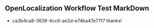 ## OpenLocalization Workflow Test MarkDown
* ca3b4ca8-3638-4cc6-ae2d-e74ba47e77f7 thanks!

<!--HONumber=Jul16_HO2-->


